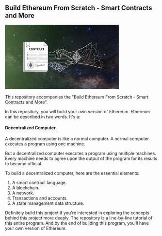 ## Build Ethereum From Scratch - Smart Contracts and More

![Course Logo](course_logo_udemy.png)

This repository accompanies the "Build Ethereum From Scratch - Smart Contracts and More".

In this repository, you will build your own version of Ethereum. Ethereum can be described in two words. It's a:

#### Decentralized Computer.

A decentralized computer is like a normal computer. A normal computer executes a program using one machine.

But a decentralized computer executes a program using multiple machines. Every machine needs to agree upon the output of the program for its results to become official.

To build a decentralized computer, here are the essential elements:

1) A smart contract language.
2) A blockchain.
3) A network.
4) Transactions and accounts.
5) A state management data structure.

Definitely build this project if you're interested in exploring the concepts behind this project more deeply. The repository is a line-by-line tutorial of this entire program. And by the end of building this program, you'll have your own version of Ethereum.
